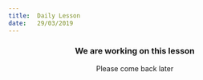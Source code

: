 ```yaml
---
title:  Daily Lesson
date:   29/03/2019
---
```


### <center>We are working on this lesson</center>
<center>Please come back later</center>